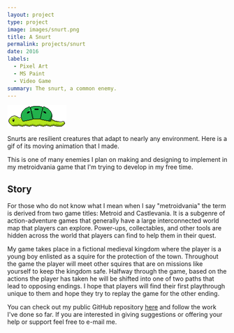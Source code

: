 ```yaml
---
layout: project
type: project
image: images/snurt.png
title: A Snurt
permalink: projects/snurt
date: 2016
labels:
  - Pixel Art
  - MS Paint
  - Video Game
summary: The snurt, a common enemy.
---
```


<img class="ui medium middle floated rounded image" src="/images/snurt_head_animation_test.gif">

Snurts are resilient creatures that adapt to nearly any environment. Here is a gif of its moving animation that I made.

This is one of many enemies I plan on making and designing to implement in my metroidvania game that I'm trying to develop in my free time.

## Story

For those who do not know what I mean when I say "metroidvania" the term is derived from two game titles: Metroid and Castlevania. It is a subgenre of action-adventure games that generally have a large interconnected world map that players can explore. Power-ups, collectables, and other tools are hidden across the world that players can find to help them in their quest.

My game takes place in a fictional medieval kingdom where the player is a young boy enlisted as a squire for the protection of the town. Throughout the game the player will meet other squires that are on missions like yourself to keep the kingdom safe. Halfway through the game, based on the actions the player has taken he will be shifted into one of two paths that lead to opposing endings. I hope that players will find their first playthrough unique to them and hope they try to replay the game for the other ending.

You can check out my public GitHub repository <a href="https://github.com/erikhuan/myGame">here</a> and follow the work I've done so far. If you are interested in giving suggestions or offering your help or support feel free to e-mail me.
